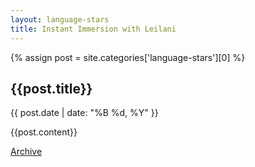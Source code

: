 ```yaml
---
layout: language-stars
title: Instant Immersion with Leilani
---
```


{% assign post = site.categories['language-stars'][0] %}
<article>
  <h1 class="title">{{post.title}}</h1>
  <p class="date">{{ post.date | date: "%B %d, %Y" }}</p>
  {{post.content}}
</article>

<p><a href="language-stars/archive.html">Archive</a></p>

